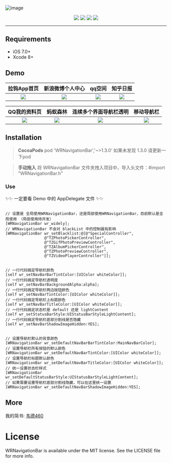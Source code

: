 ![image](https://github.com/wangrui460/WRNavigationBar/raw/master/screenshots/WRNavigationBar.png)

<p align="center">
<a href="https://github.com/wangrui460/WRNavigationBar"><img src="https://img.shields.io/badge/platform-iOS%208.0%2B-ff69b5152950834.svg"></a>
<a href="https://github.com/wangrui460/WRNavigationBar"><img src="https://img.shields.io/cocoapods/v/WRNavigationBar.svg?style=flat"></a>
<a href="https://github.com/wangrui460/WRNavigationBar_swift"><img src="https://img.shields.io/badge/Swift-compatible-orange.svg"></a>
<a href="https://github.com/wangrui460/WRNavigationBar/blob/master/LICENSE"><img src="https://img.shields.io/badge/license-MIT-green.svg?style=flat"></a>

------------------------------------------------------------

## Requirements
- iOS 7.0+
- Xcode 8+

## Demo
|拉钩App首页|新浪微博个人中心|qq空间|知乎日报|
|:-:|:-:|:-:|:-:|
|![](https://github.com/wangrui460/WRNavigationBar/raw/master/screenshots/拉钩App首页.gif)|![](https://github.com/wangrui460/WRNavigationBar/raw/master/screenshots/新浪微博个人中心.gif)|![](https://github.com/wangrui460/WRNavigationBar/raw/master/screenshots/qq空间.gif)|![](https://github.com/wangrui460/WRNavigationBar/raw/master/screenshots/知乎日报.gif)|

|QQ我的资料页|蚂蚁森林|连续多个界面导航栏透明|移动导航栏|
|:-:|:-:|:-:|:-:|
|![](https://github.com/wangrui460/WRNavigationBar/raw/master/screenshots/QQ我的资料页.gif)|![](https://github.com/wangrui460/WRNavigationBar/raw/master/screenshots/蚂蚁森林.gif)|![](https://github.com/wangrui460/WRNavigationBar/raw/master/screenshots/连续多个界面导航栏透明.gif)|![](https://github.com/wangrui460/WRNavigationBar/raw/master/screenshots/移动导航栏.gif)|

## Installation
> **CocoaPods**
> pod 'WRNavigationBar','~>1.3.0’
如果未发现 1.3.0 请更新一下pod

> **手动拖入**
> 将 WRNavigationBar 文件夹拽入项目中，导入头文件：#import "WRNavigationBar.h"

### Use
✨✨ 一定要看 Demo 中的 AppDelegate 文件 ✨✨

<pre><code>
// 设置是 全局使用WRNavigationBar，还是局部使用WRNavigationBar，目前默认是全局使用 （局部使用待开发）
[WRNavigationBar wr_widely];
// WRNavigationBar 不会对 blackList 中的控制器有影响
[WRNavigationBar wr_setBlacklist:@[@"SpecialController",
				 @"TZPhotoPickerController",
				 @"TZGifPhotoPreviewController",
				 @"TZAlbumPickerController",
				 @"TZPhotoPreviewController",
				 @"TZVideoPlayerController"]];
</code></pre>

<pre><code>
// 一行代码搞定导航栏颜色
[self wr_setNavBarBarTintColor:[UIColor whiteColor]];
// 一行代码搞定导航栏透明度
[self wr_setNavBarBackgroundAlpha:alpha];
// 一行代码搞定导航栏两边按钮颜色
[self wr_setNavBarTintColor:[UIColor whiteColor]];
// 一行代码搞定导航栏上标题颜色
[self wr_setNavBarTitleColor:[UIColor whiteColor]];
// 一行代码搞定状态栏是 default 还是 lightContent
[self wr_setStatusBarStyle:UIStatusBarStyleLightContent];
// 一行代码搞定导航栏底部分割线是否隐藏
[self wr_setNavBarShadowImageHidden:YES];
</code></pre>

<pre><code>
// 设置导航栏默认的背景颜色
[WRNavigationBar wr_setDefaultNavBarBarTintColor:MainNavBarColor];
// 设置导航栏所有按钮的默认颜色
[WRNavigationBar wr_setDefaultNavBarTintColor:[UIColor whiteColor]];
// 设置导航栏标题默认颜色
[WRNavigationBar wr_setDefaultNavBarTitleColor:[UIColor whiteColor]];
// 统一设置状态栏样式
[WRNavigationBar wr_setDefaultStatusBarStyle:UIStatusBarStyleLightContent];
// 如果需要设置导航栏底部分割线隐藏，可以在这里统一设置
[WRNavigationBar wr_setDefaultNavBarShadowImageHidden:YES];
</code></pre>

## More
我的简书: [韦德460](http://www.jianshu.com/p/7e92451ab0b2)

# License
WRNavigationBar is available under the MIT license. See the LICENSE file for more info.
